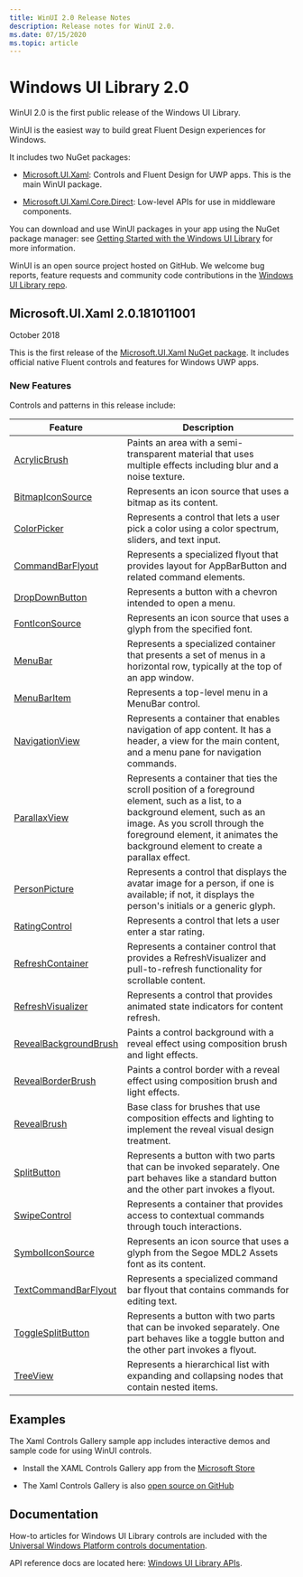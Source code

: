 ```yaml
---
title: WinUI 2.0 Release Notes
description: Release notes for WinUI 2.0.
ms.date: 07/15/2020
ms.topic: article
---
```


# Windows UI Library 2.0

WinUI 2.0 is the first public release of the Windows UI Library.

WinUI is the easiest way to build great Fluent Design experiences for Windows.

It includes two NuGet packages:

* [Microsoft.UI.Xaml](https://www.nuget.org/packages/Microsoft.UI.Xaml): Controls and Fluent Design for UWP apps. This is the main WinUI package.

* [Microsoft.UI.Xaml.Core.Direct](https://www.nuget.org/packages/Microsoft.UI.Xaml.Core.Direct): Low-level APIs for use in middleware components.

You can download and use WinUI packages in your app using the NuGet package manager: see [Getting Started with the Windows UI Library](/uwp/toolkits/winui/getting-started) for more information.

WinUI is an open source project hosted on GitHub. We welcome bug reports, feature requests and community code contributions in the [Windows UI Library repo](https://aka.ms/winui).

## Microsoft.UI.Xaml 2.0.181011001

October 2018

This is the first release of the [Microsoft.UI.Xaml NuGet package](https://www.nuget.org/packages/Microsoft.UI.Xaml). It includes official native Fluent controls and features for Windows UWP apps.

### New Features

Controls and patterns in this release include:

| Feature | Description |
| --- | --- |
|[AcrylicBrush]( /uwp/api/microsoft.ui.xaml.media.acrylicbrush)| Paints an area with a semi-transparent material that uses multiple effects including blur and a noise texture.|
|[BitmapIconSource]( /uwp/api/microsoft.ui.xaml.controls.bitmapiconsource)| Represents an icon source that uses a bitmap as its content.|
|[ColorPicker]( /uwp/api/microsoft.ui.xaml.controls.colorpicker)| Represents a control that lets a user pick a color using a color spectrum, sliders, and text input.|
|[CommandBarFlyout](/uwp/api/microsoft.ui.xaml.controls.commandbarflyout)|Represents a specialized flyout that provides layout for AppBarButton and related command elements.|
|[DropDownButton](/uwp/api/microsoft.ui.xaml.controls.dropdownbutton)|Represents a button with a chevron intended to open a menu.|
|[FontIconSource ](/uwp/api/microsoft.ui.xaml.controls.fonticonsource)|Represents an icon source that uses a glyph from the specified font.|
|[MenuBar](/uwp/api/microsoft.ui.xaml.controls.menubar)|Represents a specialized container that presents a set of menus in a horizontal row, typically at the top of an app window.|
|[MenuBarItem](/uwp/api/microsoft.ui.xaml.controls.menubaritem)|Represents a top-level menu in a MenuBar control.|
|[NavigationView](/uwp/api/microsoft.ui.xaml.controls.navigationview)|Represents a container that enables navigation of app content. It has a header, a view for the main content, and a menu pane for navigation commands.|
|[ParallaxView](/uwp/api/microsoft.ui.xaml.controls.parallaxview)|Represents a container that ties the scroll position of a foreground element, such as a list, to a background element, such as an image. As you scroll through the foreground element, it animates the background element to create a parallax effect.|
|[PersonPicture](/uwp/api/microsoft.ui.xaml.controls.personpicture)|Represents a control that displays the avatar image for a person, if one is available; if not, it displays the person's initials or a generic glyph.|
|[RatingControl](/uwp/api/microsoft.ui.xaml.controls.ratingcontrol)|Represents a control that lets a user enter a star rating.|
|[RefreshContainer](/uwp/api/microsoft.ui.xaml.controls.refreshcontainer)|Represents a container control that provides a RefreshVisualizer and pull-to-refresh functionality for scrollable content.|
|[RefreshVisualizer](/uwp/api/microsoft.ui.xaml.controls.refreshvisualizer)|Represents a control that provides animated state indicators for content refresh.|
|[RevealBackgroundBrush](/uwp/api/microsoft.ui.xaml.media.revealbackgroundbrush)|Paints a control background with a reveal effect using composition brush and light effects.|
|[RevealBorderBrush](/uwp/api/microsoft.ui.xaml.media.revealborderbrush)|Paints a control border with a reveal effect using composition brush and light effects.|
|[RevealBrush](/uwp/api/microsoft.ui.xaml.media.revealbrush)|Base class for brushes that use composition effects and lighting to implement the reveal visual design treatment.|
|[SplitButton](/uwp/api/microsoft.ui.xaml.controls.splitbutton)|Represents a button with two parts that can be invoked separately. One part behaves like a standard button and the other part invokes a flyout.|
|[SwipeControl](/uwp/api/microsoft.ui.xaml.controls.swipecontrol)|Represents a container that provides access to contextual commands through touch interactions.|
|[SymbolIconSource](/uwp/api/microsoft.ui.xaml.controls.symboliconsource)|Represents an icon source that uses a glyph from the Segoe MDL2 Assets font as its content.|
|[TextCommandBarFlyout](/uwp/api/microsoft.ui.xaml.controls.textcommandbarflyout)|Represents a specialized command bar flyout that contains commands for editing text.|
|[ToggleSplitButton](/uwp/api/microsoft.ui.xaml.controls.togglesplitbutton)|Represents a button with two parts that can be invoked separately. One part behaves like a toggle button and the other part invokes a flyout.|
|[TreeView](/uwp/api/microsoft.ui.xaml.controls.treeview)|Represents a hierarchical list with expanding and collapsing nodes that contain nested items.|

## Examples

The Xaml Controls Gallery sample app includes interactive demos and sample code for using WinUI controls.

* Install the XAML Controls Gallery app from the [Microsoft Store](
https://www.microsoft.com/p/xaml-controls-gallery/9msvh128x2zt)

* The Xaml Controls Gallery is also [open source on GitHub](
https://github.com/Microsoft/Xaml-Controls-Gallery)

## Documentation

How-to articles for Windows UI Library controls are included with the [Universal Windows Platform controls documentation](/windows/uwp/design/controls-and-patterns/).

API reference docs are located here: [Windows UI Library APIs](/windows/winui/api/).